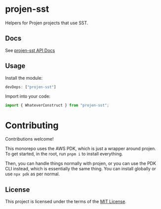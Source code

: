 # projen-sst

Helpers for Projen projects that use SST.

## Docs

See [projen-sst API Docs](docs)

## Usage

Install the module:

```typescript
devDeps: ["projen-sst"]
```

Import into your code:

```typescript
import { WhateverConstruct } from "projen-sst";
```

# Contributing

Contributions welcome!

This monorepo uses the AWS PDK, which is just a wrapper around projen. To get started, in the root, run `pnpm i` to install everything.

Then, you can handle things normally with projen, or you can use the PDK CLI instead, which is essentially the same thing. You can install globally or use `npx pdk` as per normal.

## License

This project is licensed under the terms of the [MIT License](LICENSE.md).